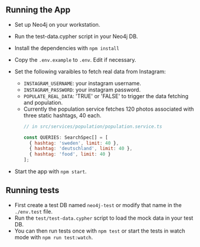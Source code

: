 ## Running the App

* Set up Neo4j on your workstation.
* Run the test-data.cypher script in your Neo4j DB.
* Install the dependencies with `npm install`
* Copy the `.env.example` to `.env`. Edit if necessary.
* Set the following varaibles to fetch real data from Instagram:
  * `INSTAGRAM_USERNAME`: your instagram username.
  * `INSTAGRAM_PASSWORD`: your instagram password.
  * `POPULATE_REAL_DATA`: 'TRUE' or 'FALSE' to trigger the data fetching and population.
  * Currently the population service fetches 120 photos associated with three static hashtags, 40 each.
    ```javascript
    // in src/services/population/population.service.ts

    const QUERIES: SearchSpec[] = [
      { hashtag: 'sweden', limit: 40 },
      { hashtag: 'deutschland', limit: 40 },
      { hashtag: 'food', limit: 40 }
    ];
    ```

* Start the app with `npm start`.

## Running tests
* First create a test DB named `neo4j-test` or modify that name in the `./env.test` file.
* Run the `test/test-data.cypher` script to load the mock data in your test DB.
* You can then run tests once with `npm test` or start the tests in watch mode with `npm run test:watch`.
